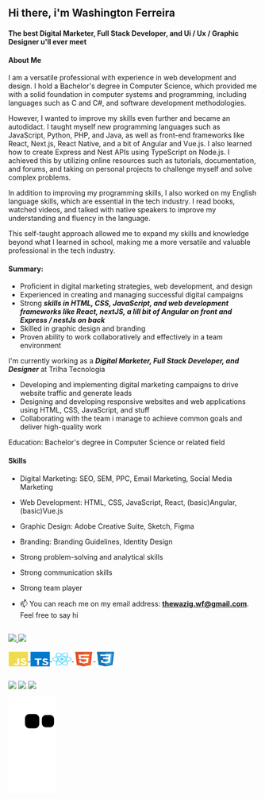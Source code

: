 
<h2> Hi there, i'm Washington Ferreira </h2>
<h4> The best Digital Marketer, Full Stack Developer, and Ui / Ux / Graphic Designer u'll ever meet</h4>

<h4>About Me</h4>

<p>I am a versatile professional with experience in web development and design. I hold a Bachelor's degree in Computer Science, which provided me with a solid foundation in computer systems and programming, including languages such as C and C#, and software development methodologies.</p>

<p>However, I wanted to improve my skills even further and became an autodidact. I taught myself new programming languages such as JavaScript, Python, PHP, and Java, as well as front-end frameworks like React, Next.js, React Native, and a bit of Angular and Vue.js. I also learned how to create Express and Nest APIs using TypeScript on Node.js. I achieved this by utilizing online resources such as tutorials, documentation, and forums, and taking on personal projects to challenge myself and solve complex problems.</p>

<p>In addition to improving my programming skills, I also worked on my English language skills, which are essential in the tech industry. I read books, watched videos, and talked with native speakers to improve my understanding and fluency in the language.</p>

<p>This self-taught approach allowed me to expand my skills and knowledge beyond what I learned in school, making me a more versatile and valuable professional in the tech industry.</p>

<h4>Summary:</h4>

- Proficient in digital marketing strategies, web development, and design
- Experienced in creating and managing successful digital campaigns
- Strong <b><i> skills in HTML, CSS, JavaScript, and web development frameworks like React, 
nextJS, a lill bit of Angular on front and Express / nestJs on back</b></i>
- Skilled in graphic design and branding
- Proven ability to work collaboratively and effectively in a team environment

<span>I'm currently working as a <b><i>Digital Marketer, Full Stack Developer, and Designer</i></b> at Trilha Tecnologia </span>

- Developing and implementing digital marketing campaigns to drive website traffic and generate leads
- Designing and developing responsive websites and web applications using HTML, CSS, JavaScript, and stuff
- Collaborating with the team i manage to achieve common goals and deliver high-quality work

Education:
 Bachelor's degree in Computer Science or related field


<h4>Skills</h4>

- Digital Marketing: SEO, SEM, PPC, Email Marketing, Social Media Marketing
- Web Development: HTML, CSS, JavaScript, React, (basic)Angular, (basic)Vue.js
- Graphic Design: Adobe Creative Suite, Sketch, Figma
- Branding: Branding Guidelines, Identity Design
- Strong problem-solving and analytical skills
- Strong communication skills
- Strong team player

- 📫 You can reach me on my email address: **thewazig.wf@gmail.com**. Feel free to say hi

 ##

<div>
  <a href="https://github.com/batcleta" > 
  <img height="180em" src="https://github-readme-stats-git-masterrstaa-rickstaa.vercel.app/api?username=batcleta&show_icons=true&theme=radical&include_all_commits=true&count_private=true" />
  <img height="180em" src="https://github-readme-stats-git-masterrstaa-rickstaa.vercel.app/api/top-langs/?username=anuraghazra&layout=compact&theme=radical" />
</div>

  
<div style="display: inline_block"><br>
  <img align="center" alt="Washington-Js" height="30" width="40" src="https://raw.githubusercontent.com/devicons/devicon/master/icons/javascript/javascript-plain.svg">
  <img align="center" alt="Washington-Ts" height="30" width="40" src="https://raw.githubusercontent.com/devicons/devicon/master/icons/typescript/typescript-plain.svg">
  <img align="center" alt="Washington-React" height="30" width="40" src="https://raw.githubusercontent.com/devicons/devicon/master/icons/react/react-original.svg">
  <img align="center" alt="Washington-HTML" height="30" width="40" src="https://raw.githubusercontent.com/devicons/devicon/master/icons/html5/html5-original.svg">
  <img align="center" alt="Washington-CSS" height="30" width="40" src="https://raw.githubusercontent.com/devicons/devicon/master/icons/css3/css3-original.svg">
</div>
  
 ##

  
  <div> 
 
  <a href="https://instagram.com/thewazig" target="_blank"><img src="https://img.shields.io/badge/-Instagram-%23E4405F?style=for-the-badge&logo=instagram&logoColor=white" target="_blank"></a>
   <a href = "mailto:thewazig.wf@gmail.com"><img src="https://img.shields.io/badge/-Gmail-%23333?style=for-the-badge&logo=gmail&logoColor=white" target="_blank"></a>
  <a href="https://www.linkedin.com/in/washington-ferreira-4a225a57" target="_blank"><img src="https://img.shields.io/badge/-LinkedIn-%230077B5?style=for-the-badge&logo=linkedin&logoColor=white" target="_blank"></a> 
 
  ![Snake animation](https://github.com/batcleta/batcleta/blob/output/github-contribution-grid-snake.svg)
 
</div>
